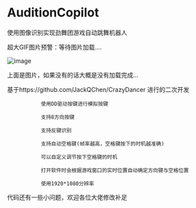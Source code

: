 # AuditionCopilot
使用图像识别实现劲舞团游戏自动跳舞机器人

超大GIF图片预警：等待图片加载....

![image](https://github.com/letmeseeseeu/AuditionCopilot/blob/main/Img/WeChat_20240710155659.gif)

上面是图片，如果没有的话大概是没有加载完成...

基于https://github.com/JackQChen/CrazyDancer 进行的二次开发

               使用DD驱动按键进行模拟按键

               支持8方向按键

               支持反键识别
               
               支持自动空格键(帧率越高，空格键按下的时机越准确)
               
               可以自定义调节按下空格键的时机
               
               打开软件时会根据游戏窗口的实时位置自动确定方向键与空格位置

               使用1920*1080分辨率

代码还有一些小问题，欢迎各位大佬修改补足
               
               
